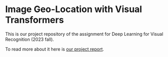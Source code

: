 # Image Geo-Location with Visual Transformers

This is our project repository of the assignment for Deep Learning for Visual Recognition (2023 fall).

To read more about it here is [our project report](Deep_Learning_Report.pdf).
